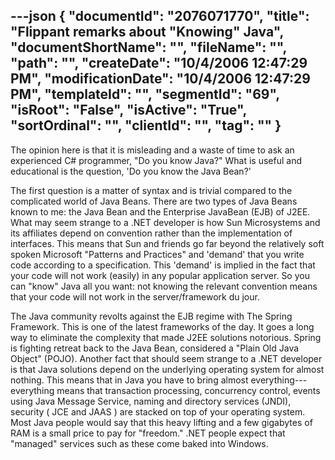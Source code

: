---json
{
  "documentId": "2076071770",
  "title": "Flippant remarks about &quot;Knowing&quot; Java",
  "documentShortName": "",
  "fileName": "",
  "path": "",
  "createDate": "10/4/2006 12:47:29 PM",
  "modificationDate": "10/4/2006 12:47:29 PM",
  "templateId": "",
  "segmentId": "69",
  "isRoot": "False",
  "isActive": "True",
  "sortOrdinal": "",
  "clientId": "",
  "tag": ""
}
---

The opinion here is that it is misleading and a waste of time to ask an experienced C# programmer, &quot;Do you know Java?&quot; What is useful and educational is the question, 'Do you know the Java Bean?'

The first question is a matter of syntax and is trivial compared to the complicated world of Java Beans. There are two types of Java Beans known to me: the Java Bean and the Enterprise JavaBean (EJB) of J2EE. What may seem strange to a .NET developer is how Sun Microsystems and its affiliates depend on convention rather than the implementation of interfaces. This means that Sun and friends go far beyond the relatively soft spoken Microsoft &quot;Patterns and Practices&quot; and 'demand' that you write code according to a specification. This 'demand' is implied in the fact that your code will not work (easily) in any popular application server. So you can &quot;know&quot; Java all you want: not knowing the relevant convention means that your code will not work in the server/framework du jour.

The Java community revolts against the EJB regime with The Spring Framework. This is one of the latest frameworks of the day. It goes a long way to eliminate the complexity that made J2EE solutions notorious. Spring is fighting retreat back to the Java Bean, considered a &quot;Plain Old Java Object&quot; (POJO). Another fact that should seem strange to a .NET developer is that Java solutions depend on the underlying operating system for almost nothing. This means that in Java you have to bring almost everything---everything means that transaction processing, concurrency control, events using Java Message Service, naming and directory services (JNDI), security ( JCE and JAAS ) are stacked on top of your operating system. Most Java people would say that this heavy lifting and a few gigabytes of RAM is a small price to pay for &quot;freedom.&quot; .NET people expect that &quot;managed&quot; services such as these come baked into Windows.
